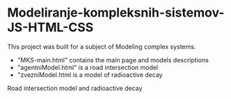 # Modeliranje-kompleksnih-sistemov-JS-HTML-CSS
This project was built for a subject of Modeling complex systems. 
- "MKS-main.html" contains the main page and models descriptions<br>
- "agentniModel.html" is a road intersection model
- "zvezniModel.html  is a model of radioactive decay

Road intersection model  and radioactive decay
